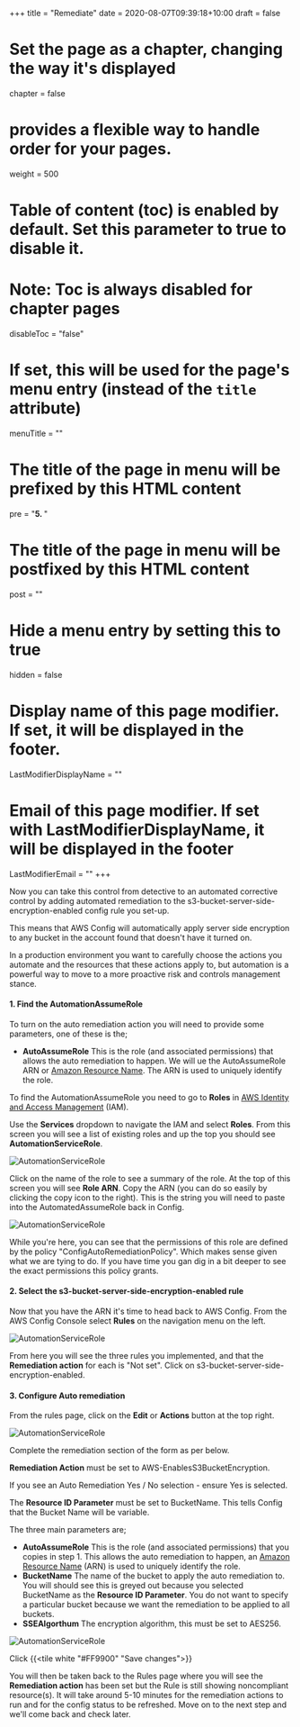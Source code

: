+++
title = "Remediate"
date = 2020-08-07T09:39:18+10:00
draft = false

# Set the page as a chapter, changing the way it's displayed
chapter = false

# provides a flexible way to handle order for your pages.
weight = 500
# Table of content (toc) is enabled by default. Set this parameter to true to disable it.
# Note: Toc is always disabled for chapter pages
disableToc = "false"
# If set, this will be used for the page's menu entry (instead of the `title` attribute)
menuTitle = ""
# The title of the page in menu will be prefixed by this HTML content
pre = "<b>5. </b>"
# The title of the page in menu will be postfixed by this HTML content
post = ""
# Hide a menu entry by setting this to true
hidden = false
# Display name of this page modifier. If set, it will be displayed in the footer.
LastModifierDisplayName = ""
# Email of this page modifier. If set with LastModifierDisplayName, it will be displayed in the footer
LastModifierEmail = ""
+++

Now you can take this control from detective to an automated corrective control by adding automated remediation to the 
s3-bucket-server-side-encryption-enabled config rule you set-up.

This means that AWS Config will automatically apply server side encryption to any bucket in the account found that doesn't have it turned on. 

In a production environment you want to carefully choose the actions you automate and the resources that these actions apply to, but automation is a powerful way to move to a more proactive risk and controls management stance.

#### 1. Find the AutomationAssumeRole
To turn on the auto remediation action you will need to provide some parameters, one of these is the;
- **AutoAssumeRole** This is the role (and associated permissions) that allows the auto remediation to happen. We will ue the AutoAssumeRole ARN or [Amazon Resource Name](https://docs.aws.amazon.com/general/latest/gr/aws-arns-and-namespaces.html). The ARN is used to uniquely identify the role.

To find the AutomationAssumeRole you need to go to **Roles** in 
[AWS Identity and Access Management](https://aws.amazon.com/iam/) (IAM). 

Use the **Services** dropdown to navigate the IAM and select **Roles**. From this screen you will see a list of existing roles and up the top you should see **AutomationServiceRole**. 

![AutomationServiceRole](clue2-roles.png)

Click on the name of the role to see a summary of the role.
At the top of this screen you will see **Role ARN**. Copy the ARN (you can do so easily by clicking the copy icon to the right). This is the string you will need to paste into the AutomatedAssumeRole back in Config.

![AutomationServiceRole](clue2-role-summary.png)

While you're here, you can see that the permissions of this role are defined by the policy "ConfigAutoRemediationPolicy". Which makes sense given what we are tying to do. If you have time you gan dig in a bit deeper to see the exact permissions this policy grants.

#### 2. Select the s3-bucket-server-side-encryption-enabled rule
Now that you have the ARN it's time to head back to AWS Config.  From the AWS Config Console select **Rules** on the navigation menu on the left. 

![AutomationServiceRole](clue3-config-rules.png)


From here you will see the three rules you implemented, and that the **Remediation action** for each is "Not set". Click on s3-bucket-server-side-encryption-enabled.

#### 3. Configure Auto remediation
From the rules page, click on the **Edit** or **Actions** button at the top right.

![AutomationServiceRole](clue3-bucket-encryption.png)

Complete the remediation section of the form as per below.

**Remediation Action** must be set to AWS-EnablesS3BucketEncryption.

If you see an Auto Remediation Yes / No selection - ensure Yes is selected. 

The **Resource ID Parameter** must be set to BucketName. This tells Config that the Bucket Name will be variable.

The three main parameters are;
- **AutoAssumeRole** This is the role (and associated permissions) that you copies in step 1. This allows the auto remediation to happen, an [Amazon Resource Name](https://docs.aws.amazon.com/general/latest/gr/aws-arns-and-namespaces.html) (ARN) is used to uniquely identify the role.
- **BucketName** The name of the bucket to apply the auto remediation to. You will should see this is greyed out because you selected BucketName as the **Resource ID Parameter**.  You do not want to specify a particular bucket because we want the remediation to be applied to all buckets.
- **SSEAlgorthum** The encryption algorithm, this must be set to AES256.

![AutomationServiceRole](clue3-config-edit-remediation.png)

Click {{<tile white "#FF9900" "Save changes">}}

You will then be taken back to the Rules page where you will see the **Remediation action** has been set but the Rule is still showing noncompliant resource(s).  It will take around 5-10 minutes for the remediation actions to run and for the config status to be refreshed. Move on to the next step and we'll come back and check later.
